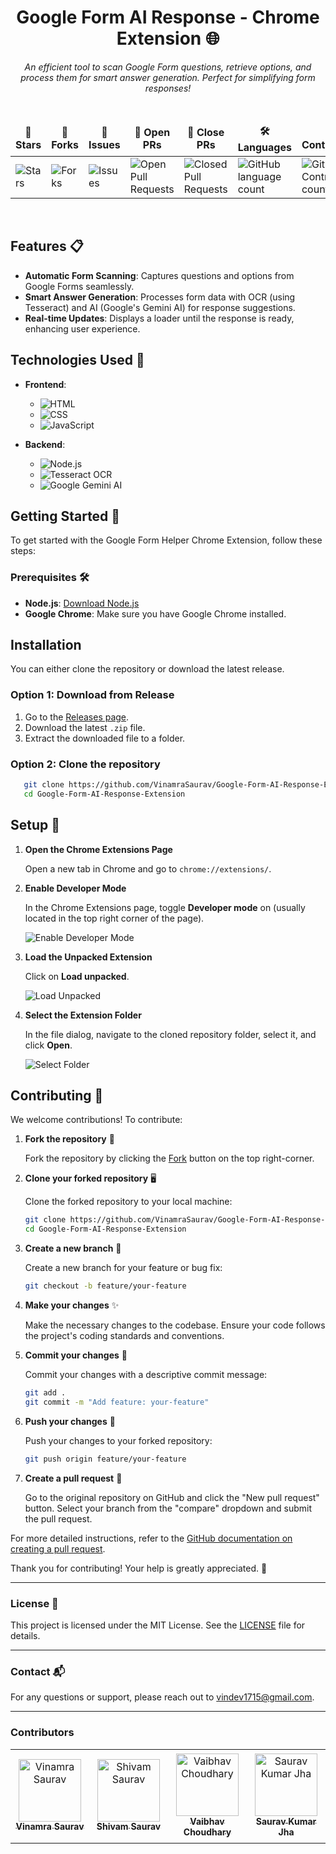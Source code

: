 <div align="center">

# **Google Form AI Response - Chrome Extension** 🌐

<i>An efficient tool to scan Google Form questions, retrieve options, and process them for smart answer generation. Perfect for simplifying form responses!</i>

</div>

<div align="center">
<br>

<table align="center">
    <thead align="center">
        <tr border: 1px;>
            <td><b>🌟 Stars</b></td>
            <td><b>🍴 Forks</b></td>
            <td><b>🐛 Issues</b></td>
            <td><b>🔔 Open PRs</b></td>
            <td><b>🔕 Close PRs</b></td>
            <td><b>🛠️ Languages</b></td>
            <td><b>👥 Contributors</b></td>
        </tr>
     </thead>
    <tbody>
         <tr>
            <td><img alt="Stars" src="https://img.shields.io/github/stars/VinamraSaurav/Google-Form-AI-Response-Extension?style=flat&logo=github"/></td>
            <td><img alt="Forks" src="https://img.shields.io/github/forks/VinamraSaurav/Google-Form-AI-Response-Extension?style=flat&logo=github"/></td>
            <td><img alt="Issues" src="https://img.shields.io/github/issues/VinamraSaurav/Google-Form-AI-Response-Extension?style=flat&logo=github"/></td>
            <td><img alt="Open Pull Requests" src="https://img.shields.io/github/issues-pr/VinamraSaurav/Google-Form-AI-Response-Extension?style=flat&logo=github"/></td>
            <td><img alt="Closed Pull Requests" src="https://img.shields.io/github/issues-pr-closed/VinamraSaurav/Google-Form-AI-Response-Extension?style=flat&color=critical&logo=github"/></td>
            <td><img alt="GitHub language count" src="https://img.shields.io/github/languages/count/VinamraSaurav/Google-Form-AI-Response-Extension?style=flat&color=green&logo=github"></td>
            <td><img alt="GitHub Contributors count" src="https://img.shields.io/github/contributors/VinamraSaurav/Google-Form-AI-Response-Extension?style=flat&color=blue&logo=github"/></td>
        </tr>
    </tbody>
</table>
</div>
<br>

## Features 📋

- **Automatic Form Scanning**: Captures questions and options from Google Forms seamlessly.
- **Smart Answer Generation**: Processes form data with OCR (using Tesseract) and AI (Google's Gemini AI) for response suggestions.
- **Real-time Updates**: Displays a loader until the response is ready, enhancing user experience.

## Technologies Used 🔧

- **Frontend**: 
   - ![HTML](https://img.shields.io/badge/HTML-E34F26?style=for-the-badge&logo=html5&logoColor=white)
   - ![CSS](https://img.shields.io/badge/CSS-1572B6?style=for-the-badge&logo=css3&logoColor=white)
   - ![JavaScript](https://img.shields.io/badge/JavaScript-F7DF1E?style=for-the-badge&logo=javascript&logoColor=black)

- **Backend**:
   - ![Node.js](https://img.shields.io/badge/Node.js-43853D?style=for-the-badge&logo=node.js&logoColor=white)
   - ![Tesseract OCR](https://img.shields.io/badge/Tesseract_OCR-5d5d5d?style=for-the-badge&logo=tesseract&logoColor=white)
   - ![Google Gemini AI](https://img.shields.io/badge/Google_Gemini_AI-4285F4?style=for-the-badge&logo=google&logoColor=white)

## Getting Started 🚀

To get started with the Google Form Helper Chrome Extension, follow these steps:

### Prerequisites 🛠️

- **Node.js**: [Download Node.js](https://nodejs.org/)
- **Google Chrome**: Make sure you have Google Chrome installed.


## Installation

You can either clone the repository or download the latest release.

### Option 1: Download from Release

1. Go to the [Releases page](https://github.com/VinamraSaurav/Google-Form-AI-Response-Extension/releases).
2. Download the latest `.zip` file.
3. Extract the downloaded file to a folder.

### Option 2: Clone the repository

```bash
   git clone https://github.com/VinamraSaurav/Google-Form-AI-Response-Extension.git
   cd Google-Form-AI-Response-Extension
```

## Setup 📝
1. **Open the Chrome Extensions Page**

   Open a new tab in Chrome and go to `chrome://extensions/`.

3. **Enable Developer Mode**

   In the Chrome Extensions page, toggle **Developer mode** on (usually located in the top right corner of the page).

   ![Enable Developer Mode](images/developer.jpg)

4. **Load the Unpacked Extension**

   Click on **Load unpacked**.

   ![Load Unpacked](images/load_unpacked.jpg)

5. **Select the Extension Folder**

   In the file dialog, navigate to the cloned repository folder, select it, and click **Open**.

   ![Select Folder](images/select_folder.jpg)


## Contributing 🤝

We welcome contributions! To contribute:

1. **Fork the repository** 🍴

   Fork the repository by clicking the [Fork](https://github.com/VinamraSaurav/Google-Form-AI-Response-Extension/fork) button on the top right-corner.

2. **Clone your forked repository** 🖥️

   Clone the forked repository to your local machine:

   ```bash
   git clone https://github.com/VinamraSaurav/Google-Form-AI-Response-Extension.git
   cd Google-Form-AI-Response-Extension
   ```

3. **Create a new branch** 🌱

   Create a new branch for your feature or bug fix:

   ```bash
   git checkout -b feature/your-feature
   ```

4. **Make your changes** ✨

   Make the necessary changes to the codebase. Ensure your code follows the project's coding standards and conventions.

5. **Commit your changes** 💾

   Commit your changes with a descriptive commit message:

   ```bash
   git add .
   git commit -m "Add feature: your-feature"
   ```

6. **Push your changes** 🚀

   Push your changes to your forked repository:

   ```bash
   git push origin feature/your-feature
   ```

7. **Create a pull request** 🔄

   Go to the original repository on GitHub and click the "New pull request" button. Select your branch from the "compare" dropdown and submit the pull request.

For more detailed instructions, refer to the [GitHub documentation on creating a pull request](https://docs.github.com/en/github/collaborating-with-issues-and-pull-requests/creating-a-pull-request).

Thank you for contributing! Your help is greatly appreciated. 🌟

---

### License 📝

This project is licensed under the MIT License. See the [LICENSE](LICENSE) file for details.

---

### Contact 📬

For any questions or support, please reach out to [vindev1715@gmail.com](mailto:vindev1715@gmail.com).

---

### Contributors

<table>
<tr>
    <td align="center" style="word-wrap: break-word; width: 150.0; height: 150.0">
        <a href=https://github.com/VinamraSaurav>
            <img src=https://avatars.githubusercontent.com/u/80186642?v=4 width="100;"  alt="Vinamra Saurav"/>
            <br />
            <sub style="font-size:14px"><b>Vinamra Saurav</b></sub>
        </a>
    </td>
    <td align="center" style="word-wrap: break-word; width: 150.0; height: 150.0">
        <a href=https://github.com/im-ShivamSaurav>
            <img src=https://avatars.githubusercontent.com/u/85785778?v=4 width="100;"  alt="Shivam Saurav"/>
            <br />
            <sub style="font-size:14px"><b>Shivam Saurav</b></sub>
        </a>
    </td>
    <td align="center" style="word-wrap: break-word; width: 150.0; height: 150.0">
        <a href=https://github.com/Vaibhav-Choudhary>
            <img src=https://avatars.githubusercontent.com/u/143454156?v=4 width="100;"  alt="Vaibhav Choudhary"/>
            <br />
            <sub style="font-size:14px"><b>Vaibhav Choudhary</b></sub>
        </a>
    </td>
    <td align="center" style="word-wrap: break-word; width: 150.0; height: 150.0">
        <a href=https://github.com/saurav1729>
            <img src=https://avatars.githubusercontent.com/u/115021946?v=4 width="100;"  alt="Saurav Kumar Jha"/>
            <br />
            <sub style="font-size:14px"><b>Saurav Kumar Jha</b></sub>
        </a>
    </td>
</tr>
</table>
   